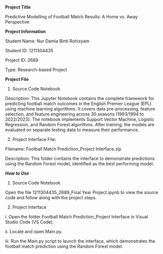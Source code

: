 
****Project Title****

Predictive Modelling of Football Match Results: A Home vs. Away Perspective

****Project Information****

Student Name: Nur Damia Binti Rohisyam

Student ID: 1211304435

Project ID: 2689

Type: Research-based Project

****Project File****

1. Source Code Notebook 

Description: This Jupyter Notebook contains the complete framework for predicting football match outcomes in the English Premier League (EPL) using machine learning algorithms. It covers data pre-processing, feature selection, and feature engineering across 30 seasons (1993/1994 to 2022/2023). The notebook implements Support Vector Machine, Logistic Regression, and Random Forest algorithms. After training, the models are evaluated on separate testing data to measure their performance.

2. Project Interface File:

Filename: Football Match Prediction_Project Interface.zip

Description: This folder contains the interface to demonstrate predictions using the Random Forest model, identified as the best performing model.

***How to Use***

1. Source Code Notebook

Open the file 1211304435_2689_Final Year Project.ipynb to view the source code and follow along with the project steps.

2. Project Interface

i. Open the folder Football Match Prediction_Project Interface in Visual Studio Code (VS Code).

ii. Locate and open Main.py.

iii. Run the Main.py script to launch the interface, which demonstrates the football match prediction using the Random Forest model.

 
